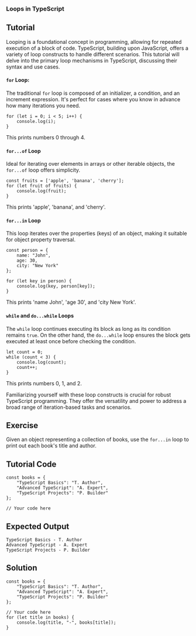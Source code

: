 ### Loops in TypeScript

Tutorial
-------

Looping is a foundational concept in programming, allowing for repeated execution of a block of code. TypeScript, building upon JavaScript, offers a variety of loop constructs to handle different scenarios. This tutorial will delve into the primary loop mechanisms in TypeScript, discussing their syntax and use cases.

#### `for` Loop:
The traditional `for` loop is composed of an initializer, a condition, and an increment expression. It's perfect for cases where you know in advance how many iterations you need.

    for (let i = 0; i < 5; i++) {
        console.log(i);
    }

  This prints numbers 0 through 4.

#### `for...of` Loop

Ideal for iterating over elements in arrays or other iterable objects, the `for...of` loop offers simplicity.

    const fruits = ['apple', 'banana', 'cherry'];
    for (let fruit of fruits) {
        console.log(fruit);
    }

  This prints 'apple', 'banana', and 'cherry'.

#### `for...in` Loop

This loop iterates over the properties (keys) of an object, making it suitable for object property traversal.

    const person = {
        name: "John", 
        age: 30, 
        city: "New York"
    };
    
    for (let key in person) {
        console.log(key, person[key]);
    }

This prints 'name John', 'age 30', and 'city New York'.

#### `while` and `do...while` Loops

The `while` loop continues executing its block as long as its condition remains `true`. On the other hand, the `do...while` loop ensures the block gets executed at least once before checking the condition.

    let count = 0;
    while (count < 3) {
        console.log(count);
        count++;
    }

This prints numbers 0, 1, and 2.

Familiarizing yourself with these loop constructs is crucial for robust TypeScript programming.
They offer the versatility and power to address a broad range of iteration-based tasks and scenarios.

Exercise
-------
Given an object representing a collection of books, use the `for...in` loop to print out each book's title and author.


Tutorial Code
-------

    const books = {
        "TypeScript Basics": "T. Author",
        "Advanced TypeScript": "A. Expert",
        "TypeScript Projects": "P. Builder"
    };

    // Your code here


Expected Output
-------
    TypeScript Basics - T. Author
    Advanced TypeScript - A. Expert
    TypeScript Projects - P. Builder


Solution
-------

    const books = {
        "TypeScript Basics": "T. Author",
        "Advanced TypeScript": "A. Expert",
        "TypeScript Projects": "P. Builder"
    };

    // Your code here
    for (let title in books) {
        console.log(title, "-", books[title]);
    }
